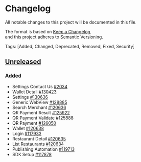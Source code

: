 # Changelog  
All notable changes to this project will be documented in this file.  

The format is based on [Keep a Changelog](https://keepachangelog.com/en/1.0.0/),  
and this project adheres to [Semantic Versioning](https://semver.org/spec/v2.0.0.html).  

Tags: [Added, Changed, Deprecated, Removed, Fixed, Security]

## [Unreleased](https://github.com/multinetinventiv/GastroPay-SDK-Android/compare/)

### Added
- Settings Contact Us [#2034](https://dev.azure.com/inventivtech/Panda/_workitems/edit/2034)
- Wallet Detail [#130423](http://isttfs02:8080/tfs/MultinetCollection/Prj%20-%20%C4%B0sfanbul/_workitems/edit/130423)
- Settings [#130636](http://isttfs02:8080/tfs/MultinetCollection/Prj%20-%20%C4%B0sfanbul/_workitems/edit/130636)
- Generic WebView [#128885](http://isttfs02:8080/tfs/MultinetCollection/Prj%20-%20%C4%B0sfanbul/_workitems/edit/128885)
- Search Merchant [#120636](http://isttfs02:8080/tfs/MultinetCollection/Prj%20-%20%C4%B0sfanbul/_workitems/edit/120636)
- QR Payment Result [#125922](http://isttfs02:8080/tfs/MultinetCollection/Prj%20-%20%C4%B0sfanbul/_workitems/edit/125922)
- QR Payment Validate [#125888](http://isttfs02:8080/tfs/MultinetCollection/Prj%20-%20%C4%B0sfanbul/_workitems/edit/125888)
- QR Payment [#126050](http://isttfs02:8080/tfs/MultinetCollection/Prj%20-%20%C4%B0sfanbul/_workitems/edit/126050)
- Wallet [#120638](http://isttfs02:8080/tfs/MultinetCollection/Prj%20-%20%C4%B0sfanbul/_workitems/edit/120638)
- Login [#117933](http://isttfs02:8080/tfs/MultinetCollection/Prj%20-%20%C4%B0sfanbul/_workitems/edit/117933)
- Restaurant Detail [#120635](http://isttfs02:8080/tfs/MultinetCollection/Prj%20-%20%C4%B0sfanbul/_workitems/edit/120635)
- List Restaurants [#120634](http://isttfs02:8080/tfs/MultinetCollection/Prj%20-%20%C4%B0sfanbul/_workitems/edit/120634)
- Publishing Automation [#119713](http://isttfs02:8080/tfs/MultinetCollection/Prj%20-%20%C4%B0sfanbul/_workitems/edit/119713)
- SDK Setup [#117878](http://isttfs02:8080/tfs/MultinetCollection/Prj%20-%20%C4%B0sfanbul/_workitems/edit/117878)

